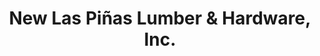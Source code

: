 ---
title: "New Las Piñas Lumber & Hardware, Inc."
url: /imus/new-las-pinas-lumber-und-hardware-inc/
shop: Eisenwaren
---